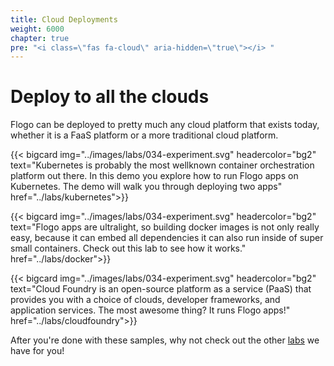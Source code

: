 ```yaml
---
title: Cloud Deployments
weight: 6000
chapter: true
pre: "<i class=\"fas fa-cloud\" aria-hidden=\"true\"></i> "
---
```


# Deploy to all the clouds

Flogo can be deployed to pretty much any cloud platform that exists today, whether it is a FaaS platform or a more traditional cloud platform.

<div class="cards">

  {{< bigcard img="../images/labs/034-experiment.svg" headercolor="bg2" text="Kubernetes is probably the most wellknown container orchestration platform out there. In this demo you explore how to run Flogo apps on Kubernetes. The demo will walk you through deploying two apps" href="../labs/kubernetes">}}

  {{< bigcard img="../images/labs/034-experiment.svg" headercolor="bg2" text="Flogo apps are ultralight, so building docker images is not only really easy, because it can embed all dependencies it can also run inside of super small containers. Check out this lab to see how it works." href="../labs/docker">}}

  {{< bigcard img="../images/labs/034-experiment.svg" headercolor="bg2" text="Cloud Foundry is an open-source platform as a service (PaaS) that provides you with a choice of clouds, developer frameworks, and application services. The most awesome thing? It runs Flogo apps!" href="../labs/cloudfoundry">}}

</div>

After you're done with these samples, why not check out the other [labs](../labs) we have for you!
